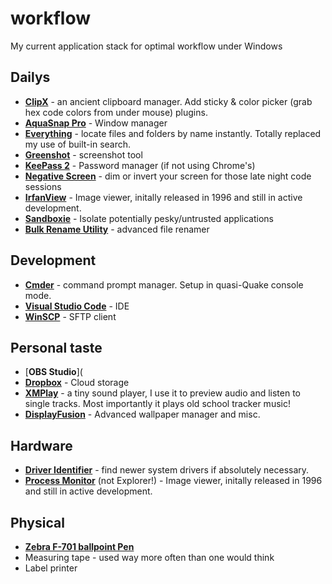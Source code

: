 # workflow
My current application stack for optimal workflow under Windows

## Dailys
- [**ClipX**](https://bluemars.org/clipx/) - an ancient clipboard manager. Add sticky & color picker (grab hex code colors from under mouse) plugins.
- [**AquaSnap Pro**](https://www.nurgo-software.com/products/aquasnap) - Window manager
- [**Everything**](https://www.voidtools.com/) - locate files and folders by name instantly. Totally replaced my use of built-in search.
- [**Greenshot**](http://getgreenshot.org/) - screenshot tool
- [**KeePass 2**](https://keepass.info/) - Password manager (if not using Chrome's)
- [**Negative Screen**](https://zerowidthjoiner.net/negativescreen) - dim or invert your screen for those late night code sessions
- [**IrfanView**](https://www.irfanview.com/) - Image viewer, initally released in 1996 and still in active development.
- [**Sandboxie**](https://www.sandboxie.com) - Isolate potentially pesky/untrusted applications
- [**Bulk Rename Utility**](http://www.bulkrenameutility.co.uk) - advanced file renamer

## Development
- [**Cmder**](http://cmder.net) - command prompt manager. Setup in quasi-Quake console mode.
- [**Visual Studio Code**](https://code.visualstudio.com/) - IDE
- [**WinSCP**](https://winscp.net) - SFTP client

## Personal taste
- [**OBS Studio**](
- [**Dropbox**](https://winscp.net) - Cloud storage
- [**XMPlay**](http://support.xmplay.com/) - a tiny sound player, I use it to preview audio and listen to single tracks. Most importantly it plays old school tracker music!
- [**DisplayFusion**](https://www.displayfusion.com/) - Advanced wallpaper manager and misc.

## Hardware
- [**Driver Identifier**](https://www.driveridentifier.com/) - find newer system drivers if absolutely necessary.
- [**Process Monitor**](https://docs.microsoft.com/en-us/sysinternals/downloads/procmon) (not Explorer!) - Image viewer, initally released in 1996 and still in active development.

## Physical
- [**Zebra F-701 ballpoint Pen**](https://www.zebrapen.com/product/f-701-ball-point-retractable/)
- Measuring tape - used way more often than one would think
- Label printer
